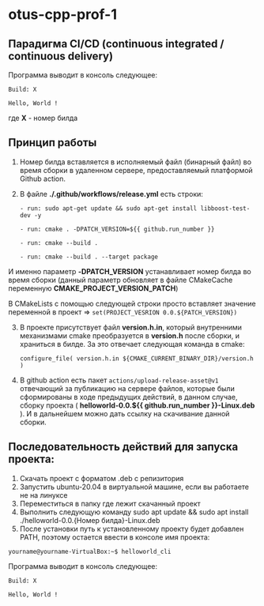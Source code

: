 # otus-cpp-prof-1

## Парадигма CI/CD (continuous integrated / continuous delivery)

Программа выводит в консоль следующее:

`Build: X`

`Hello, World !`

где **X** - номер билда

## Принцип работы

1. Номер билда вставляется в исполняемый файл (бинарный файл) во время сборки в удаленном сервере, предоставляемый платформой Github action.

2. В файле **./.github/workflows/release.yml** есть строки:

   `- run: sudo apt-get update && sudo apt-get install libboost-test-dev -y`

   `- run: cmake . -DPATCH_VERSION=${{ github.run_number }}`

   `- run: cmake --build .`

   `- run: cmake --build . --target package`

И именно параметр **-DPATCH_VERSION** устанавливает номер билда во время сборки (данный параметр обновляет в файле CMakeCache переменную **CMAKE_PROJECT_VERSION_PATCH**)

В CMakeLists с помощью следующей строки просто вставляет значение переменной в проект => `set(PROJECT_VESRION 0.0.${PATCH_VERSION})`

3. В проекте присутствует файл **version.h.in**, который внутренними механизмами cmake преобразуется в **version.h** после сборки, и храниться в билде. За это отвечает следующая команда в cmake:

   `configure_file(
    version.h.in
    ${CMAKE_CURRENT_BINARY_DIR}/version.h
)`

4. В github action есть пакет `actions/upload-release-asset@v1` отвечающий за публикацию на сервере файлов, которые были сформированы в ходе предыдущих действий, в данном случае, сборку проекта ( **helloworld-0.0.${{ github.run_number }}-Linux.deb** ). И в дальнейшем можно дать ссылку на скачивание данной сборки.

## Последовательность действий для запуска проекта:

1. Скачать проект с форматом .deb с репизитория
2. Запустить ubuntu-20.04 в виртуальной машине, если вы работаете не на линуксе
3. Переместиться в папку где лежит скачанный проект
4. Выполнить следующую команду
   sudo apt update && sudo apt install ./helloworld-0.0.{Номер билда}-Linux.deb
5. После установки путь к установленному проекту будет добавлен PATH, поэтому остается ввести в консоле имя проекта:

`yourname@yourname-VirtualBox:~$ helloworld_cli`

Программа выводит в консоль следующее:

`Build: X`

`Hello, World !`
